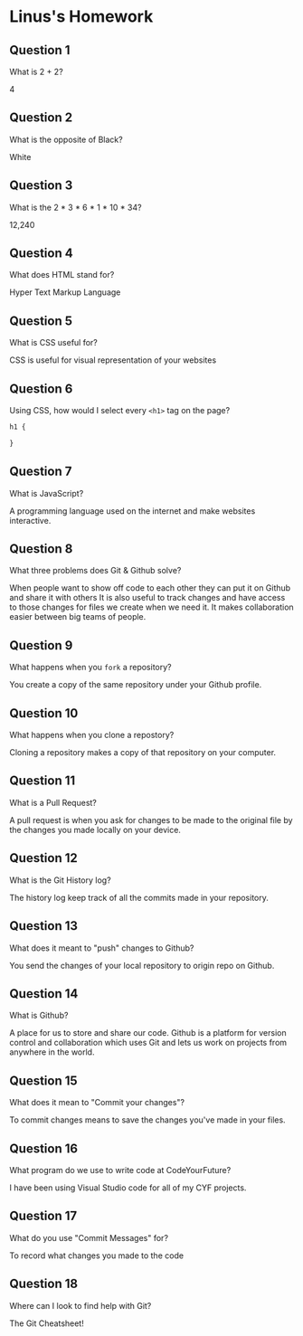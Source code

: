 # Linus's Homework

## Question 1

What is 2 + 2?

4

## Question 2

What is the opposite of Black?

White

## Question 3

What is the  2 * 3 * 6 * 1 * 10 * 34?

12,240

## Question 4 

What does HTML stand for?

Hyper Text Markup Language

## Question 5

What is CSS useful for?

CSS is useful for visual representation of your websites

## Question 6

Using CSS, how would I select every `<h1>` tag on the page?

```css
h1 {

}
```

## Question 7

What is JavaScript?

A programming language used on the internet and make websites interactive.

## Question 8

What three problems does Git & Github solve?

When people want to show off code to each other they can put it on Github and share it with others
It is also useful to track changes and have access to those changes for files we create when we need it.
It makes collaboration easier between big teams of people.


## Question 9

What happens when you `fork` a repository?

You create a copy of the same repository under your Github profile.

## Question 10 

What happens when you clone a repostory?

Cloning a repository makes a copy of that repository on your computer.

## Question 11

What is a Pull Request?


A pull request is when you ask for changes to be made to the original file by the changes you made locally on your device. 

## Question 12

What is the Git History log?

The history log keep track of all the commits made in your repository. 

## Question 13

What does it meant to "push" changes to Github?

You send the changes of your local repository to origin repo on Github.

## Question 14

What is Github?

A place for us to store and share our code.
Github is a platform for version control and collaboration which uses Git and lets us work on projects from anywhere in the world.

## Question 15

What does it mean to "Commit your changes"?

To commit changes means to save the changes you've made in your files.

## Question 16

What program do we use to write code at CodeYourFuture?

I have been using Visual Studio code for all of my CYF projects.

## Question 17

What do you use "Commit Messages" for?

To record what changes you made to the code

## Question 18

Where can I look to find help with Git?

The Git Cheatsheet!

